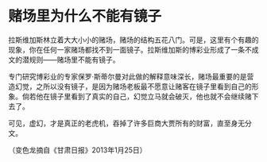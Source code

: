 # 赌场里为什么不能有镜子

拉斯维加斯林立着大大小小的赌场，赌场的结构五花八门。可是，这里有个有趣的现象，你在任何一家赌场都找不到一面镜子。拉斯维加斯的博彩业形成了一条不成文的潜规则——赌场里不能有镜子。

专门研究博彩业的专家保罗·斯蒂尔曼对此做的解释意味深长，赌场最重要的是营造幻觉，之所以没有镜子，是因为赌场老板最不愿意让赌客在镜子里看到自己的形象。倘若他在镜子里看到了真实的自己，幻觉立马就会破灭，他也就不会继续赌下去了。

可见，虚幻，才是真正的老虎机，吞掉了许多巨商大贾所有的财富，直至身无分文。

（变色龙摘自《甘肃日报》2013年1月25日）